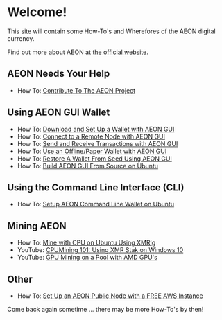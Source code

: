 # Welcome!

This site will contain some How-To's and Wherefores of the AEON digital currency.

Find out more about AEON at [the official website](https://www.aeon.cash).

## AEON Needs Your Help

*   How To: [Contribute To The AEON Project](./How-Tos/Contribute/contribute.md)

## Using AEON GUI Wallet

*   How To: [Download and Set Up a Wallet with AEON GUI](https://medium.com/@AEON_Community/how-to-downloading-and-setting-up-a-wallet-with-aeon-gui-f48647e6d9f6)
*   How To: [Connect to a Remote Node with AEON GUI](https://medium.com/@AEON_Community/how-to-connect-to-a-remote-node-with-the-aeon-gui-db4e7427960c)
*   How To: [Send and Receive Transactions with AEON GUI](https://medium.com/@AEON_Community/how-to-sending-and-receiving-a-transaction-with-aeon-gui-79d36796b821)
*   How To: [Use an Offline/Paper Wallet with AEON GUI](https://medium.com/@AEON_Community/how-to-create-an-offline-wallet-or-paper-wallet-and-restore-that-wallet-using-aeon-gui-application-a1b76bc9870e)
*   How To: [Restore A Wallet From Seed Using AEON GUI](https://medium.com/@AEON_Community/how-to-restoring-your-wallet-file-from-seed-7c5ed8ba0645)
*   How To: [Build AEON GUI From Source on Ubuntu](./How-Tos/buildAeonGuiUbuntu/BuildAeonGUI_Ubuntu.md)

## Using the Command Line Interface (CLI)

*   How To: [Setup AEON Command Line Wallet on Ubuntu](./How-Tos/SetupAEONcliUbuntu/SetupAEON_Ubuntu.md)

## Mining AEON

*   How To: [Mine with CPU on Ubuntu Using XMRig](./How-Tos/CPUmineOnUbuntu/MineCPUonUbuntu.md)
*   YouTube: [CPUMining 101: Using XMR Stak on Windows 10](https://www.youtube.com/watch?v=s7UOxtvq9hc)
*   YouTube: [GPU Mining on a Pool with AMD GPU's](https://www.youtube.com/watch?v=B3IwYbd_maU)

## Other

*   How To: [Set Up an AEON Public Node with a FREE AWS Instance](https://medium.com/@AEON_Community/setting-up-an-amazon-aws-aeon-public-node-on-a-free-ec2-instance-b6952a598cdc)

Come back again sometime ... there may be more How-To's by then!
